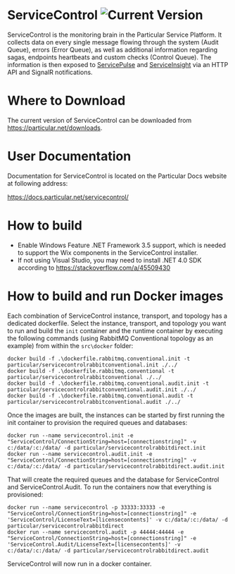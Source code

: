 ServiceControl ![Current Version](https://img.shields.io/github/release/particular/servicecontrol.svg?style=flat&label=current%20version)
=====================

ServiceControl is the monitoring brain in the Particular Service Platform. It collects data on every single message flowing through the system (Audit Queue), errors (Error Queue), as well as additional information regarding sagas, endpoints heartbeats and custom checks (Control Queue). The information is then exposed to [ServicePulse](https://particular.net/servicepulse) and [ServiceInsight](https://particular.net/serviceinsight) via an HTTP API and SignalR notifications.

Where to Download
=====================

The current version of ServiceControl can be downloaded from https://particular.net/downloads.

User Documentation
=====================

Documentation for ServiceControl is located on the Particular Docs website at following address:

https://docs.particular.net/servicecontrol/

How to build
============

- Enable Windows Feature .NET Framework 3.5 support, which is needed to support the Wix components in the ServiceControl installer.
- If not using Visual Studio, you may need to install .NET 4.0 SDK according to https://stackoverflow.com/a/45509430


How to build and run Docker images
====================================

Each combination of ServiceControl instance, transport, and topology has a dedicated dockerfile. Select the instance, transport, and topology you want to run and build the `init` container and the runtime container by executing the following commands (using RabbitMQ Conventional topology as an example) from within the `src\docker` folder:

```
docker build -f .\dockerfile.rabbitmq.conventional.init -t particular/servicecontrolrabbitconventional.init ./../
docker build -f .\dockerfile.rabbitmq.conventional -t particular/servicecontrolrabbitconventional ./../
docker build -f .\dockerfile.rabbitmq.conventional.audit.init -t particular/servicecontrolrabbitconventional.audit.init ./../
docker build -f .\dockerfile.rabbitmq.conventional.audit -t particular/servicecontrolrabbitconventional.audit ./../
```

Once the images are built, the instances can be started by first running the init container to provision the required queues and databases:

```
docker run --name servicecontrol.init -e "ServiceControl/ConnectionString=host=[connectionstring]" -v c:/data/:c:/data/ -d particular/servicecontrolrabbitdirect.init
docker run --name servicecontrol.audit.init -e "ServiceControl/ConnectionString=host=[connectionstring]" -v c:/data/:c:/data/ -d particular/servicecontrolrabbitdirect.audit.init
```

That will create the required queues and the database for ServiceControl and ServiceControl.Audit. To run the containers now that everything is provisioned:

```
docker run --name servicecontrol -p 33333:33333 -e "ServiceControl/ConnectionString=host=[connectionstring]" -e 'ServiceControl/LicenseText=[licensecontents]' -v c:/data/:c:/data/ -d particular/servicecontrolrabbitdirect
docker run --name servicecontrol.audit -p 44444:44444 -e "ServiceControl/ConnectionString=host=[connectionstring]" -e 'ServiceControl.Audit/LicenseText=[licensecontents]' -v c:/data/:c:/data/ -d particular/servicecontrolrabbitdirect.audit
```

ServiceControl will now run in a docker container.